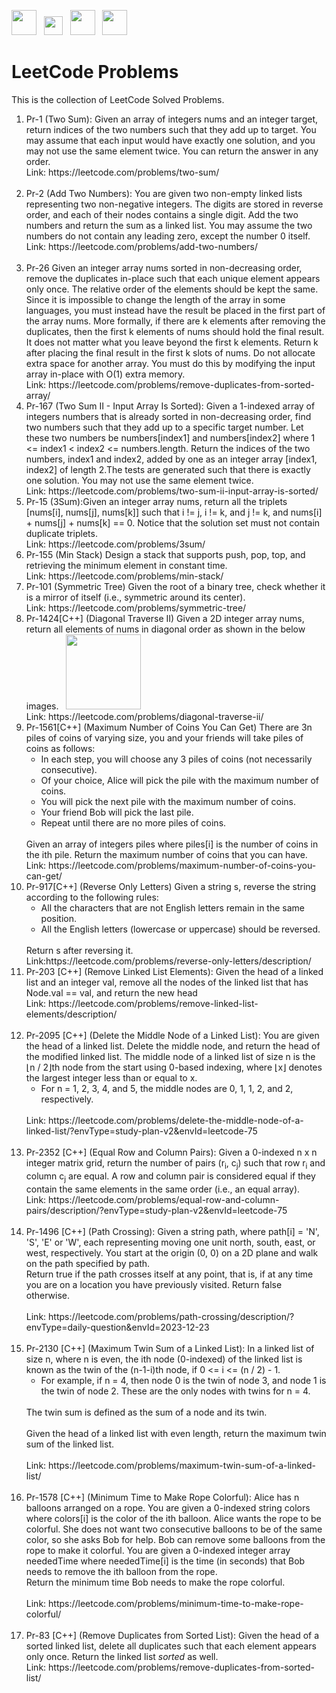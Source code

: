 <p float="left">
  <img src="https://cdn.iconscout.com/icon/free/png-256/leetcode-3521542-2944960.png" width="40" height="40">
  &nbsp;
  <img src="https://us.123rf.com/450wm/juliarstudio/juliarstudio1602/juliarstudio160202524/51973336-right-arrow-black-simple-icon-isolated-on-white-background.jpg?ver=6" width="30" height="30">
  &nbsp;
  <img src="https://upload.wikimedia.org/wikipedia/commons/thumb/c/c3/Python-logo-notext.svg/1200px-Python-logo-notext.svg.png" width="40" height="40">
  &nbsp;
  <img src= "https://upload.wikimedia.org/wikipedia/commons/1/18/ISO_C%2B%2B_Logo.svg" width="40" height="40">
</p>

# LeetCode Problems
This is the collection of LeetCode Solved Problems.

<ol type = "1">
  <li> Pr-1 (Two Sum): Given an array of integers nums and an integer target, return indices of the two numbers such that they add up to target. You may assume that each input would have exactly one solution, and you may not use the same element twice. You can return the answer in any order.
    <br>Link: https://leetcode.com/problems/two-sum/ </li> <br>
  <li> Pr-2 (Add Two Numbers): You are given two non-empty linked lists representing two non-negative integers. The digits are stored in reverse order, and each of their nodes contains a single digit. Add the two numbers and return the sum as a linked list. You may assume the two numbers do not contain any leading zero, except the number 0 itself. <br>Link: https://leetcode.com/problems/add-two-numbers/ </li><br>
  <li> Pr-26 Given an integer array nums sorted in non-decreasing order, remove the duplicates in-place such that each unique element appears only once. The relative order of the elements should be kept the same. Since it is impossible to change the length of the array in some languages, you must instead have the result be placed in the first part of the array nums. More formally, if there are k elements after removing the duplicates, then the first k elements of nums should hold the final result. It does not matter what you leave beyond the first k elements. Return k after placing the final result in the first k slots of nums. Do not allocate extra space for another array. You must do this by modifying the input array in-place with O(1) extra memory.<br>
Link: https://leetcode.com/problems/remove-duplicates-from-sorted-array/ </li>
  <li>Pr-167 (Two Sum II - Input Array Is Sorted): Given a 1-indexed array of integers numbers that is already sorted in non-decreasing order, find two numbers such that they add up to a specific target number. Let these two numbers be numbers[index1] and numbers[index2] where 1 <= index1 < index2 <= numbers.length.
Return the indices of the two numbers, index1 and index2, added by one as an integer array [index1, index2] of length 2.The tests are generated such that there is exactly one solution. You may not use the same element twice.
<br> Link: https://leetcode.com/problems/two-sum-ii-input-array-is-sorted/ </li>
  <li>Pr-15 (3Sum):Given an integer array nums, return all the triplets [nums[i], nums[j], nums[k]] such that i != j, i != k, and j != k, and nums[i] + nums[j] + nums[k] == 0. Notice that the solution set must not contain duplicate triplets. 
  <br> Link: https://leetcode.com/problems/3sum/ </li>
  <li>Pr-155 (Min Stack) Design a stack that supports push, pop, top, and retrieving the minimum element in constant time. 
  <br> Link: https://leetcode.com/problems/min-stack/ </li>
  <li> Pr-101 (Symmetric Tree) Given the root of a binary tree, check whether it is a mirror of itself (i.e., symmetric around its center).
  <br> Link: https://leetcode.com/problems/symmetric-tree/ </li>
  <li> Pr-1424[C++] (Diagonal Traverse II) Given a 2D integer array nums, return all elements of nums in diagonal order as shown in the below images.
  &nbsp;
  <img src="https://assets.leetcode.com/uploads/2020/04/08/sample_1_1784.png" width="120" height="120">
  &nbsp;
  <br> Link: https://leetcode.com/problems/diagonal-traverse-ii/ </li>
  <li> Pr-1561[C++] (Maximum Number of Coins You Can Get) There are 3n piles of coins of varying size, you and your friends will take piles of coins as follows:
    <ul style= “list-style-type⚫>
    <li>In each step, you will choose any 3 piles of coins (not necessarily consecutive). </li>
    <li>Of your choice, Alice will pick the pile with the maximum number of coins.</li>
    <li>You will pick the next pile with the maximum number of coins. </li>
    <li>Your friend Bob will pick the last pile. </li>
    <li>Repeat until there are no more piles of coins. </li> </ul>
  <br>Given an array of integers piles where piles[i] is the number of coins in the ith pile. Return the maximum number of coins that you can have.
  <br> Link: https://leetcode.com/problems/maximum-number-of-coins-you-can-get/ </li>
  <li> Pr-917[C++] (Reverse Only Letters) Given a string s, reverse the string according to the following rules:
    <ul style= “list-style-type⚫>
    <li>All the characters that are not English letters remain in the same position. </li>
    <li>All the English letters (lowercase or uppercase) should be reversed.</li> </ul>
    <br> Return s after reversing it.
  <br> Link:https://leetcode.com/problems/reverse-only-letters/description/
  <li> Pr-203 [C++] (Remove Linked List Elements): Given the head of a linked list and an integer val, remove all the nodes of the linked list that has Node.val == val, and return the new head
    <br>Link: https://leetcode.com/problems/remove-linked-list-elements/description/ </li> <br>
  <li> Pr-2095 [C++] (Delete the Middle Node of a Linked List): You are given the head of a linked list. Delete the middle node, and return the head of the modified linked list. The middle node of a linked list of size n is the ⌊n / 2⌋th node from the start using 0-based indexing, where ⌊x⌋ denotes the largest integer less than or equal to x.
  <ul style= “list-style-type⚫> <li>For n = 1, 2, 3, 4, and 5, the middle nodes are 0, 1, 1, 2, and 2, respectively. </li> </ul>
    <br>Link: https://leetcode.com/problems/delete-the-middle-node-of-a-linked-list/?envType=study-plan-v2&envId=leetcode-75 </li> <br>
  <li> Pr-2352 [C++] (Equal Row and Column Pairs): Given a 0-indexed n x n integer matrix grid, return the number of pairs (r<sub>i</sub>, c<sub>j</sub>) such that row r<sub>i</sub> and column c<sub>j</sub> are equal. A row and column pair is considered equal if they contain the same elements in the same order (i.e., an equal array).
    <br>Link: https://leetcode.com/problems/equal-row-and-column-pairs/description/?envType=study-plan-v2&envId=leetcode-75 </li> <br>
<li> Pr-1496 [C++] (Path Crossing): Given a string path, where path[i] = 'N', 'S', 'E' or 'W', each representing moving one unit north, south, east, or west, respectively. You start at the origin (0, 0) on a 2D plane and walk on the path specified by path.
<br>Return true if the path crosses itself at any point, that is, if at any time you are on a location you have previously visited. Return false otherwise.<br>
<br>Link: https://leetcode.com/problems/path-crossing/description/?envType=daily-question&envId=2023-12-23 </li> <br>
<li> Pr-2130 [C++] (Maximum Twin Sum of a Linked List): In a linked list of size n, where n is even, the ith node (0-indexed) of the linked list is known as the twin of the (n-1-i)th node, if 0 <= i <= (n / 2) - 1.
<ul style= “list-style-type⚫> <li>For example, if n = 4, then node 0 is the twin of node 3, and node 1 is the twin of node 2. These are the only nodes with twins for n = 4. </li> </ul>
<br> The twin sum is defined as the sum of a node and its twin. <br> <br> Given the head of a linked list with even length, return the maximum twin sum of the linked list. <br>
<br>Link: https://leetcode.com/problems/maximum-twin-sum-of-a-linked-list/ </li> <br>
<li> Pr-1578 [C++] (Minimum Time to Make Rope Colorful): Alice has n balloons arranged on a rope. You are given a 0-indexed string colors where colors[i] is the color of the ith balloon. Alice wants the rope to be colorful. She does not want two consecutive balloons to be of the same color, so she asks Bob for help. Bob can remove some balloons from the rope to make it colorful. You are given a 0-indexed integer array neededTime where neededTime[i] is the time (in seconds) that Bob needs to remove the ith balloon from the rope.
<br>Return the minimum time Bob needs to make the rope colorful. <br>
    <br>Link: https://leetcode.com/problems/minimum-time-to-make-rope-colorful/ </li> <br>
<li> Pr-83 [C++] (Remove Duplicates from Sorted List): Given the head of a sorted linked list, delete all duplicates such that each element appears only once. Return the linked list <i>sorted</i> as well.
<br>Link: https://leetcode.com/problems/remove-duplicates-from-sorted-list/ </li> <br>
</ol>
